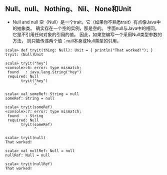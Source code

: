 ## Null、null、 Nothing、 Nil、 None和Unit

* Null and null
空（Null）是一个trait，它（如果你不熟悉trait）有点像Java中的抽象类。
确实存在一个空的实例，那是空的。
字面null与Java中的相同。
它是不引用任何对象的引用的值。
因此，如果您编写一个采用Null类型参数的方法，
则只能传递两个值：null本身或Null类型的引用。
```
scala> def tryit(thing: Null): Unit = { println("That worked!"); }
tryit: (Null)Unit

scala> tryit("hey")
<console>:6: error: type mismatch;
 found   : java.lang.String("hey")
 required: Null
       tryit("hey")
             ^

scala> val someRef: String = null
someRef: String = null

scala> tryit(someRef)
<console>:7: error: type mismatch;
 found   : String
 required: Null
       tryit(someRef)
             ^

scala> tryit(null)
That worked!

scala> val nullRef: Null = null
nullRef: Null = null

scala> tryit(nullRef)
That worked!

```